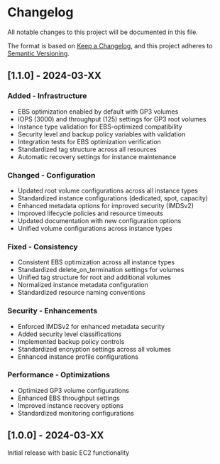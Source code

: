 # Changelog

All notable changes to this project will be documented in this file.

The format is based on [Keep a Changelog](https://keepachangelog.com/en/1.0.0/),
and this project adheres to [Semantic Versioning](https://semver.org/spec/v2.0.0.html).

## [1.1.0] - 2024-03-XX

### Added - Infrastructure

- EBS optimization enabled by default with GP3 volumes
- IOPS (3000) and throughput (125) settings for GP3 root volumes
- Instance type validation for EBS-optimized compatibility
- Security level and backup policy variables with validation
- Integration tests for EBS optimization verification
- Standardized tag structure across all resources
- Automatic recovery settings for instance maintenance

### Changed - Configuration

- Updated root volume configurations across all instance types
- Standardized instance configurations (dedicated, spot, capacity)
- Enhanced metadata options for improved security (IMDSv2)
- Improved lifecycle policies and resource timeouts
- Updated documentation with new configuration options
- Unified volume configurations across instance types

### Fixed - Consistency

- Consistent EBS optimization across all instance types
- Standardized delete_on_termination settings for volumes
- Unified tag structure for root and additional volumes
- Normalized instance metadata configuration
- Standardized resource naming conventions

### Security - Enhancements

- Enforced IMDSv2 for enhanced metadata security
- Added security level classifications
- Implemented backup policy controls
- Standardized encryption settings across all volumes
- Enhanced instance profile configurations

### Performance - Optimizations

- Optimized GP3 volume configurations
- Enhanced EBS throughput settings
- Improved instance recovery options
- Standardized monitoring configurations

## [1.0.0] - 2024-03-XX

Initial release with basic EC2 functionality

